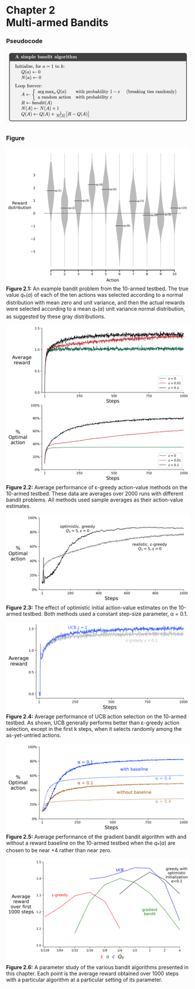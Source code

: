 # Chapter 2<br>Multi-armed Bandits

### Pseudocode
![](chap2.4-simple_bandit_algorithm.png)

### Figure
![](fig2.1-k_armed_bandit_Q.png)
**Figure 2.1:** An example bandit problem from the 10-armed testbed. The true value $q_{*}(a)$ of each of the ten actions was selected according to a normal distribution with mean zero and unit variance, and then the actual rewards were selected according to a mean $q_{*}(a)$ unit variance normal distribution, as suggested by these gray distributions.

![](fig2.2-k_armed_bandit_result.png)
**Figure 2.2:** Average performance of ε-greedy action-value methods on the 10-armed testbed. These data are averages over 2000 runs with different bandit problems. All methods used sample averages as their action-value estimates.

![](fig_2.3_optimistic_initial_values.png)
**Figure 2.3:** The effect of optimistic initial action-value estimates on the 10-armed testbed. Both methods used a constant step-size parameter, α = 0.1.

![](fig_2.4_average_performance_of_UCB.png)
**Figure 2.4:** Average performance of UCB action selection on the 10-armed testbed. As shown, UCB generally performs better than ε-greedy action selection, except in the first k steps, when it selects randomly among the as-yet-untried actions.

![](fig_2.5_gradient_with_and_without_baseline.png)
**Figure 2.5:** Average performance of the gradient bandit algorithm with and without a reward baseline on the 10-armed testbed when the $q_{*}(a)$ are chosen to be near +4 rather than near zero.

![](fig_2.6_parameter_study_of_various_algorithms.png)
**Figure 2.6:** A parameter study of the various bandit algorithms presented in this chapter. Each point is the average reward obtained over 1000 steps with a particular algorithm at a particular setting of its parameter.